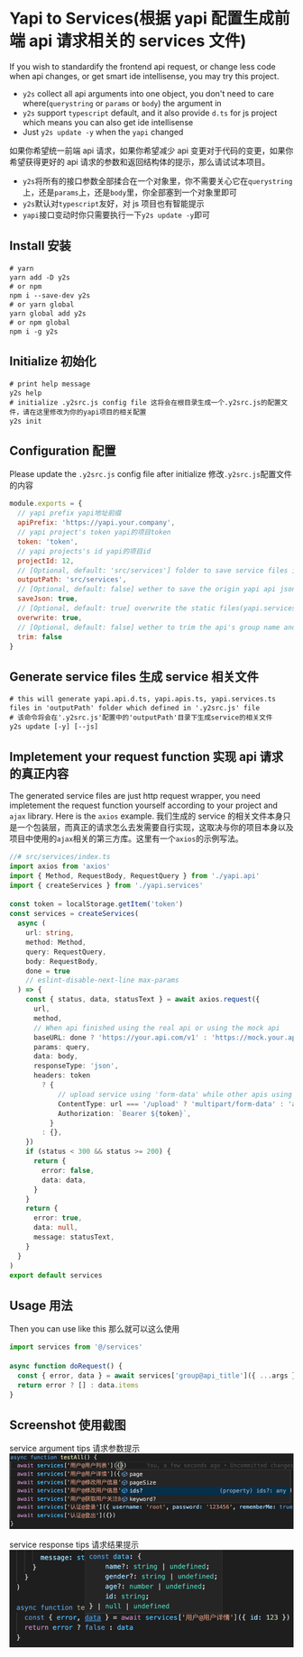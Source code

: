 # Yapi to Services(根据 yapi 配置生成前端 api 请求相关的 services 文件)

If you wish to standardify the frontend api request, or change less code when api changes, or get smart ide intellisense, you may try this project.

- `y2s` collect all api arguments into one object, you don't need to care where(`querystring` or `params` or `body`) the argument in
- `y2s` support `typescript` default, and it also provide `d.ts` for js project which means you can also get ide intellisense
- Just `y2s update -y` when the `yapi` changed

如果你希望统一前端 api 请求，如果你希望减少 api 变更对于代码的变更，如果你希望获得更好的 api 请求的参数和返回结构体的提示，那么请试试本项目。

- `y2s`将所有的接口参数全部揉合在一个对象里，你不需要关心它在`querystring`上，还是`params`上，还是`body`里，你全部塞到一个对象里即可
- `y2s`默认对`typescript`友好，对 js 项目也有智能提示
- `yapi`接口变动时你只需要执行一下`y2s update -y`即可

## Install 安装

```shell
# yarn
yarn add -D y2s
# or npm
npm i --save-dev y2s
# or yarn global
yarn global add y2s
# or npm global
npm i -g y2s
```

## Initialize 初始化

```shell
# print help message
y2s help
# initialize .y2src.js config file 这将会在根目录生成一个.y2src.js的配置文件，请在这里修改为你的yapi项目的相关配置
y2s init
```

## Configuration 配置

Please update the `.y2src.js` config file after initialize 修改`.y2src.js`配置文件的内容

```js
module.exports = {
  // yapi prefix yapi地址前缀
  apiPrefix: 'https://yapi.your.company',
  // yapi project's token yapi的项目token
  token: 'token',
  // yapi projects's id yapi的项目id
  projectId: 12,
  // [Optional, default: 'src/services'] folder to save service files 生成的service相关文件的存储位置
  outputPath: 'src/services',
  // [Optional, default: false] wether to save the origin yapi api json response to file 是否保存api.json文件
  saveJson: true,
  // [Optional, default: true] overwrite the static files(yapi.services.j/ts)? This is recommended, keep it true 是否覆盖固定生成的几个文件？一般不建议取消，保持文件最新
  overwrite: true,
  // [Optional, default: false] wether to trim the api's group name and api's name 是否对api的分组名和名称进行trim
  trim: false
}
```

## Generate service files 生成 service 相关文件

```shell
# this will generate yapi.api.d.ts, yapi.apis.ts, yapi.services.ts files in 'outputPath' folder which defined in '.y2src.js' file
# 该命令将会在'.y2src.js'配置中的'outputPath'目录下生成service的相关文件
y2s update [-y] [--js]
```

## Impletement your request function 实现 api 请求的真正内容

The generated service files are just http request wrapper, you need impletement the request function yourself according to your project and `ajax` library. Here is the `axios` example.
我们生成的 service 的相关文件本身只是一个包装层，而真正的请求怎么去发需要自行实现，这取决与你的项目本身以及项目中使用的`ajax`相关的第三方库。这里有一个`axios`的示例写法。

```typescript
//# src/services/index.ts
import axios from 'axios'
import { Method, RequestBody, RequestQuery } from './yapi.api'
import { createServices } from './yapi.services'

const token = localStorage.getItem('token')
const services = createServices(
  async (
    url: string,
    method: Method,
    query: RequestQuery,
    body: RequestBody,
    done = true
    // eslint-disable-next-line max-params
  ) => {
    const { status, data, statusText } = await axios.request({
      url,
      method,
      // When api finished using the real api or using the mock api
      baseURL: done ? 'https://your.api.com/v1' : 'https://mock.your.api.com/v1',
      params: query,
      data: body,
      responseType: 'json',
      headers: token
        ? {
            // upload service using 'form-data' while other apis using 'json'
            ContentType: url === '/upload' ? 'multipart/form-data' : 'application/json',
            Authorization: `Bearer ${token}`,
          }
        : {},
    })
    if (status < 300 && status >= 200) {
      return {
        error: false,
        data: data,
      }
    }
    return {
      error: true,
      data: null,
      message: statusText,
    }
  }
)
export default services
```

## Usage 用法

Then you can use like this 那么就可以这么使用

```typescript
import services from '@/services'

async function doRequest() {
  const { error, data } = await services['group@api_title']({ ...args }, extraParams)
  return error ? [] : data.items
}
```

## Screenshot 使用截图

service argument tips 请求参数提示
![service args](./docs/args.png)

service response tips 请求结果提示
![service response](./docs/resp.png)
